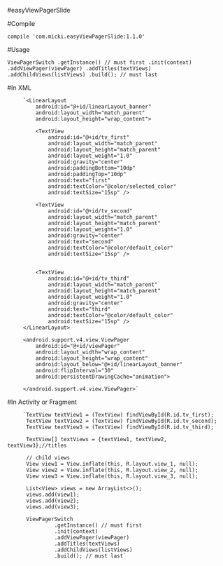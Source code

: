 
#easyViewPagerSlide

#Compile

`compile 'com.micki.easyViewPagerSlide:1.1.0'`

#Usage

`ViewPagerSwitch
         .getInstance() // must first
         .init(context)
         .addViewPager(viewPager)
         .addTitles(textViews)
         .addChildViews(listViews)
         .build(); // must last`

#In XML

         `<LinearLayout
             android:id="@+id/linearLayout_banner"
             android:layout_width="match_parent"
             android:layout_height="wrap_content">

             <TextView
                 android:id="@+id/tv_first"
                 android:layout_width="match_parent"
                 android:layout_height="match_parent"
                 android:layout_weight="1.0"
                 android:gravity="center"
                 android:paddingBottom="10dp"
                 android:paddingTop="10dp"
                 android:text="first"
                 android:textColor="@color/selected_color"
                 android:textSize="15sp" />

             <TextView
                 android:id="@+id/tv_second"
                 android:layout_width="match_parent"
                 android:layout_height="match_parent"
                 android:layout_weight="1.0"
                 android:gravity="center"
                 android:text="second"
                 android:textColor="@color/default_color"
                 android:textSize="15sp" />


             <TextView
                 android:id="@+id/tv_third"
                 android:layout_width="match_parent"
                 android:layout_height="match_parent"
                 android:layout_weight="1.0"
                 android:gravity="center"
                 android:text="third"
                 android:textColor="@color/default_color"
                 android:textSize="15sp" />
         </LinearLayout>

         <android.support.v4.view.ViewPager
             android:id="@+id/viewPager"
             android:layout_width="wrap_content"
             android:layout_height="wrap_content"
             android:layout_below="@+id/linearLayout_banner"
             android:flipInterval="30"
             android:persistentDrawingCache="animation">

         </android.support.v4.view.ViewPager>`

#In Activity or Fragment

         `TextView textView1 = (TextView) findViewById(R.id.tv_first);
          TextView textView2 = (TextView) findViewById(R.id.tv_second);
          TextView textView3 = (TextView) findViewById(R.id.tv_third);

          TextView[] textViews = {textView1, textView2, textView3};//titles

          // child views
          View view1 = View.inflate(this, R.layout.view_1, null);
          View view2 = View.inflate(this, R.layout.view_2, null);
          View view3 = View.inflate(this, R.layout.view_3, null);

          List<View> views = new ArrayList<>();
          views.add(view1);
          views.add(view2);
          views.add(view3);

          ViewPagerSwitch
                   .getInstance() // must first
                   .init(context)
                   .addViewPager(viewPager)
                   .addTitles(textViews)
                   .addChildViews(listViews)
                   .build(); // must last`
